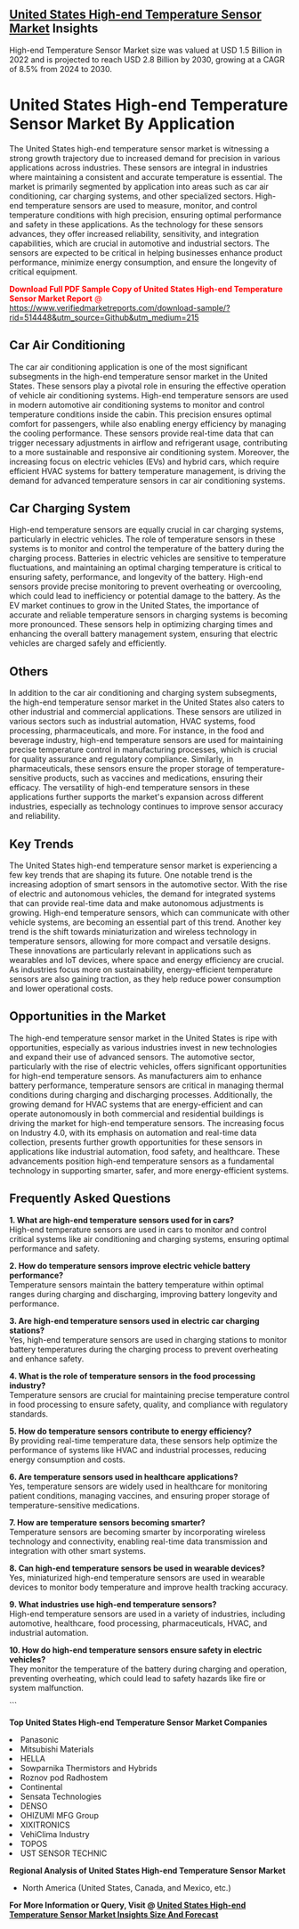 <h2><a href="https://www.verifiedmarketreports.com/download-sample/?rid=514448&amp;utm_source=Github&amp;utm_medium=215" target="_blank">United States High-end Temperature Sensor Market</a> Insights</h2><p>High-end Temperature Sensor Market size was valued at USD 1.5 Billion in 2022 and is projected to reach USD 2.8 Billion by 2030, growing at a CAGR of 8.5% from 2024 to 2030.</p><p><h1>United States High-end Temperature Sensor Market By Application</h1><p>The United States high-end temperature sensor market is witnessing a strong growth trajectory due to increased demand for precision in various applications across industries. These sensors are integral in industries where maintaining a consistent and accurate temperature is essential. The market is primarily segmented by application into areas such as car air conditioning, car charging systems, and other specialized sectors. High-end temperature sensors are used to measure, monitor, and control temperature conditions with high precision, ensuring optimal performance and safety in these applications. As the technology for these sensors advances, they offer increased reliability, sensitivity, and integration capabilities, which are crucial in automotive and industrial sectors. The sensors are expected to be critical in helping businesses enhance product performance, minimize energy consumption, and ensure the longevity of critical equipment. <p><span class=""><span style="color: #ff0000;"><strong>Download Full PDF Sample Copy of United States High-end Temperature Sensor Market Report</strong> @ </span><a href="https://www.verifiedmarketreports.com/download-sample/?rid=514448&amp;utm_source=Github&amp;utm_medium=215" target="_blank">https://www.verifiedmarketreports.com/download-sample/?rid=514448&amp;utm_source=Github&amp;utm_medium=215</a></span></p><h2>Car Air Conditioning</h2><p>The car air conditioning application is one of the most significant subsegments in the high-end temperature sensor market in the United States. These sensors play a pivotal role in ensuring the effective operation of vehicle air conditioning systems. High-end temperature sensors are used in modern automotive air conditioning systems to monitor and control temperature conditions inside the cabin. This precision ensures optimal comfort for passengers, while also enabling energy efficiency by managing the cooling performance. These sensors provide real-time data that can trigger necessary adjustments in airflow and refrigerant usage, contributing to a more sustainable and responsive air conditioning system. Moreover, the increasing focus on electric vehicles (EVs) and hybrid cars, which require efficient HVAC systems for battery temperature management, is driving the demand for advanced temperature sensors in car air conditioning systems.<h2>Car Charging System</h2><p>High-end temperature sensors are equally crucial in car charging systems, particularly in electric vehicles. The role of temperature sensors in these systems is to monitor and control the temperature of the battery during the charging process. Batteries in electric vehicles are sensitive to temperature fluctuations, and maintaining an optimal charging temperature is critical to ensuring safety, performance, and longevity of the battery. High-end sensors provide precise monitoring to prevent overheating or overcooling, which could lead to inefficiency or potential damage to the battery. As the EV market continues to grow in the United States, the importance of accurate and reliable temperature sensors in charging systems is becoming more pronounced. These sensors help in optimizing charging times and enhancing the overall battery management system, ensuring that electric vehicles are charged safely and efficiently.<h2>Others</h2><p>In addition to the car air conditioning and charging system subsegments, the high-end temperature sensor market in the United States also caters to other industrial and commercial applications. These sensors are utilized in various sectors such as industrial automation, HVAC systems, food processing, pharmaceuticals, and more. For instance, in the food and beverage industry, high-end temperature sensors are used for maintaining precise temperature control in manufacturing processes, which is crucial for quality assurance and regulatory compliance. Similarly, in pharmaceuticals, these sensors ensure the proper storage of temperature-sensitive products, such as vaccines and medications, ensuring their efficacy. The versatility of high-end temperature sensors in these applications further supports the market's expansion across different industries, especially as technology continues to improve sensor accuracy and reliability.<h2>Key Trends</h2><p>The United States high-end temperature sensor market is experiencing a few key trends that are shaping its future. One notable trend is the increasing adoption of smart sensors in the automotive sector. With the rise of electric and autonomous vehicles, the demand for integrated systems that can provide real-time data and make autonomous adjustments is growing. High-end temperature sensors, which can communicate with other vehicle systems, are becoming an essential part of this trend. Another key trend is the shift towards miniaturization and wireless technology in temperature sensors, allowing for more compact and versatile designs. These innovations are particularly relevant in applications such as wearables and IoT devices, where space and energy efficiency are crucial. As industries focus more on sustainability, energy-efficient temperature sensors are also gaining traction, as they help reduce power consumption and lower operational costs.<h2>Opportunities in the Market</h2><p>The high-end temperature sensor market in the United States is ripe with opportunities, especially as various industries invest in new technologies and expand their use of advanced sensors. The automotive sector, particularly with the rise of electric vehicles, offers significant opportunities for high-end temperature sensors. As manufacturers aim to enhance battery performance, temperature sensors are critical in managing thermal conditions during charging and discharging processes. Additionally, the growing demand for HVAC systems that are energy-efficient and can operate autonomously in both commercial and residential buildings is driving the market for high-end temperature sensors. The increasing focus on Industry 4.0, with its emphasis on automation and real-time data collection, presents further growth opportunities for these sensors in applications like industrial automation, food safety, and healthcare. These advancements position high-end temperature sensors as a fundamental technology in supporting smarter, safer, and more energy-efficient systems.<h2>Frequently Asked Questions</h2><p><strong>1. What are high-end temperature sensors used for in cars?</strong><br>High-end temperature sensors are used in cars to monitor and control critical systems like air conditioning and charging systems, ensuring optimal performance and safety.</p><p><strong>2. How do temperature sensors improve electric vehicle battery performance?</strong><br>Temperature sensors maintain the battery temperature within optimal ranges during charging and discharging, improving battery longevity and performance.</p><p><strong>3. Are high-end temperature sensors used in electric car charging stations?</strong><br>Yes, high-end temperature sensors are used in charging stations to monitor battery temperatures during the charging process to prevent overheating and enhance safety.</p><p><strong>4. What is the role of temperature sensors in the food processing industry?</strong><br>Temperature sensors are crucial for maintaining precise temperature control in food processing to ensure safety, quality, and compliance with regulatory standards.</p><p><strong>5. How do temperature sensors contribute to energy efficiency?</strong><br>By providing real-time temperature data, these sensors help optimize the performance of systems like HVAC and industrial processes, reducing energy consumption and costs.</p><p><strong>6. Are temperature sensors used in healthcare applications?</strong><br>Yes, temperature sensors are widely used in healthcare for monitoring patient conditions, managing vaccines, and ensuring proper storage of temperature-sensitive medications.</p><p><strong>7. How are temperature sensors becoming smarter?</strong><br>Temperature sensors are becoming smarter by incorporating wireless technology and connectivity, enabling real-time data transmission and integration with other smart systems.</p><p><strong>8. Can high-end temperature sensors be used in wearable devices?</strong><br>Yes, miniaturized high-end temperature sensors are used in wearable devices to monitor body temperature and improve health tracking accuracy.</p><p><strong>9. What industries use high-end temperature sensors?</strong><br>High-end temperature sensors are used in a variety of industries, including automotive, healthcare, food processing, pharmaceuticals, HVAC, and industrial automation.</p><p><strong>10. How do high-end temperature sensors ensure safety in electric vehicles?</strong><br>They monitor the temperature of the battery during charging and operation, preventing overheating, which could lead to safety hazards like fire or system malfunction.</p>```</p><p><strong>Top United States High-end Temperature Sensor Market Companies</strong></p><div data-test-id=""><p><li>Panasonic</li><li> Mitsubishi Materials</li><li> HELLA</li><li> Sowparnika Thermistors and Hybrids</li><li> Roznov pod Radhostem</li><li> Continental</li><li> Sensata Technologies</li><li> DENSO</li><li> OHIZUMI MFG Group</li><li> XIXITRONICS</li><li> VehiClima Industry</li><li> TOPOS</li><li> UST SENSOR TECHNIC</li></p><div><strong>Regional Analysis of&nbsp;United States High-end Temperature Sensor Market</strong></div><ul><li dir="ltr"><p dir="ltr">North America&nbsp;(United States, Canada, and Mexico, etc.)</p></li></ul><p><strong>For More Information or Query, Visit @&nbsp;</strong><strong><a href="https://www.verifiedmarketreports.com/product/high-end-temperature-sensor-market/?utm_source=Github&amp;utm_medium=215" target="_blank">United States High-end Temperature Sensor Market Insights Size And Forecast</a></strong></p></div>
